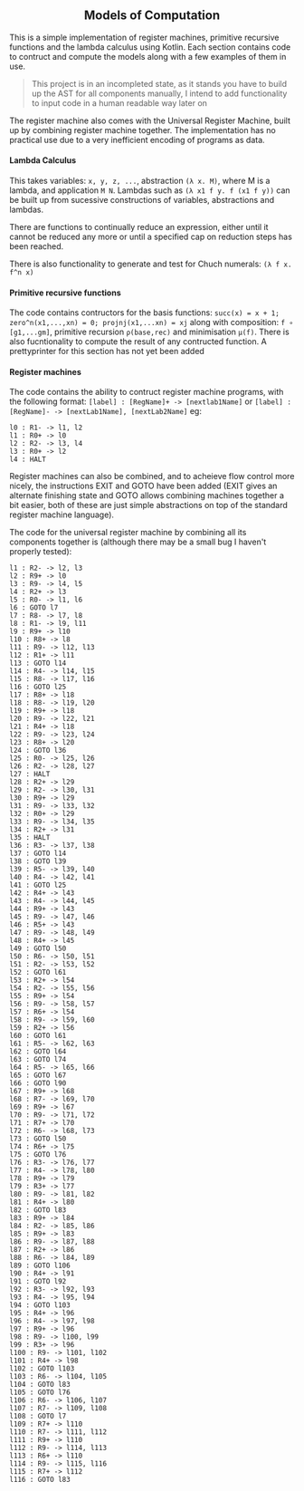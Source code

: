 <h2 align="center">
  <br>
  Models of Computation
  <br>
</h2>

This is a simple implementation of register machines, primitive recursive functions and the lambda calculus using Kotlin.
Each section contains code to contruct and compute the models along with a few examples of them in use.

> This project is in an incompleted state, as it stands you have to build up the AST for all components manually,
> I intend to add functionality to input code in a human readable way later on

The register machine also comes with the Universal Register Machine, built up by combining register machine together. The implementation has no practical use due to a very inefficient encoding of programs as data.

#### Lambda Calculus
This takes variables: ```x, y, z, ...```, abstraction ```(λ x. M)```, where M is a lambda, and application ```M N```.
Lambdas such as ```(λ x1 f y. f (x1 f y))``` can be built up from sucessive constructions of variables, abstractions and lambdas.

There are functions to continually reduce an expression, either until it cannot be reduced any more or until a specified cap on reduction steps has been reached.

There is also functionality to generate and test for Chuch numerals: ```(λ f x. f^n x)```

#### Primitive recursive functions
The code contains contructors for the basis functions: ```succ(x) = x + 1; zero^n(x1,...,xn) = 0; projnj(x1,...xn) = xj```
along with composition: ```f ∘ [g1,...gm]```, primitive recursion ```ρ(base,rec)``` and minimisation ```μ(f)```.
There is also fucntionality to compute the result of any contructed function. A prettyprinter for this section has not yet been added

#### Register machines
The code contains the ability to contruct register machine programs, with the following format:
```[label] : [RegName]+ -> [nextlab1Name]``` or ```[label] : [RegName]- -> [nextLab1Name], [nextLab2Name]``` eg:
```
l0 : R1- -> l1, l2
l1 : R0+ -> l0
l2 : R2- -> l3, l4
l3 : R0+ -> l2
l4 : HALT
```

Register machines can also be combined, and to acheieve flow control more nicely, the instructions EXIT and GOTO have been added (EXIT gives an alternate finishing state and GOTO allows combining machines together a bit easier, both of these are just simple abstractions on top of the standard register machine language).


The code for the universal register machine by combining all its components together is (although there may be a small bug I haven't properly tested):
```l0 : R9+ -> l1
l1 : R2- -> l2, l3
l2 : R9+ -> l0
l3 : R9- -> l4, l5
l4 : R2+ -> l3
l5 : R0- -> l1, l6
l6 : GOTO l7
l7 : R8- -> l7, l8
l8 : R1- -> l9, l11
l9 : R9+ -> l10
l10 : R8+ -> l8
l11 : R9- -> l12, l13
l12 : R1+ -> l11
l13 : GOTO l14
l14 : R4- -> l14, l15
l15 : R8- -> l17, l16
l16 : GOTO l25
l17 : R8+ -> l18
l18 : R8- -> l19, l20
l19 : R9+ -> l18
l20 : R9- -> l22, l21
l21 : R4+ -> l18
l22 : R9- -> l23, l24
l23 : R8+ -> l20
l24 : GOTO l36
l25 : R0- -> l25, l26
l26 : R2- -> l28, l27
l27 : HALT
l28 : R2+ -> l29
l29 : R2- -> l30, l31
l30 : R9+ -> l29
l31 : R9- -> l33, l32
l32 : R0+ -> l29
l33 : R9- -> l34, l35
l34 : R2+ -> l31
l35 : HALT
l36 : R3- -> l37, l38
l37 : GOTO l14
l38 : GOTO l39
l39 : R5- -> l39, l40
l40 : R4- -> l42, l41
l41 : GOTO l25
l42 : R4+ -> l43
l43 : R4- -> l44, l45
l44 : R9+ -> l43
l45 : R9- -> l47, l46
l46 : R5+ -> l43
l47 : R9- -> l48, l49
l48 : R4+ -> l45
l49 : GOTO l50
l50 : R6- -> l50, l51
l51 : R2- -> l53, l52
l52 : GOTO l61
l53 : R2+ -> l54
l54 : R2- -> l55, l56
l55 : R9+ -> l54
l56 : R9- -> l58, l57
l57 : R6+ -> l54
l58 : R9- -> l59, l60
l59 : R2+ -> l56
l60 : GOTO l61
l61 : R5- -> l62, l63
l62 : GOTO l64
l63 : GOTO l74
l64 : R5- -> l65, l66
l65 : GOTO l67
l66 : GOTO l90
l67 : R9+ -> l68
l68 : R7- -> l69, l70
l69 : R9+ -> l67
l70 : R9- -> l71, l72
l71 : R7+ -> l70
l72 : R6- -> l68, l73
l73 : GOTO l50
l74 : R6+ -> l75
l75 : GOTO l76
l76 : R3- -> l76, l77
l77 : R4- -> l78, l80
l78 : R9+ -> l79
l79 : R3+ -> l77
l80 : R9- -> l81, l82
l81 : R4+ -> l80
l82 : GOTO l83
l83 : R9+ -> l84
l84 : R2- -> l85, l86
l85 : R9+ -> l83
l86 : R9- -> l87, l88
l87 : R2+ -> l86
l88 : R6- -> l84, l89
l89 : GOTO l106
l90 : R4+ -> l91
l91 : GOTO l92
l92 : R3- -> l92, l93
l93 : R4- -> l95, l94
l94 : GOTO l103
l95 : R4+ -> l96
l96 : R4- -> l97, l98
l97 : R9+ -> l96
l98 : R9- -> l100, l99
l99 : R3+ -> l96
l100 : R9- -> l101, l102
l101 : R4+ -> l98
l102 : GOTO l103
l103 : R6- -> l104, l105
l104 : GOTO l83
l105 : GOTO l76
l106 : R6- -> l106, l107
l107 : R7- -> l109, l108
l108 : GOTO l7
l109 : R7+ -> l110
l110 : R7- -> l111, l112
l111 : R9+ -> l110
l112 : R9- -> l114, l113
l113 : R6+ -> l110
l114 : R9- -> l115, l116
l115 : R7+ -> l112
l116 : GOTO l83
